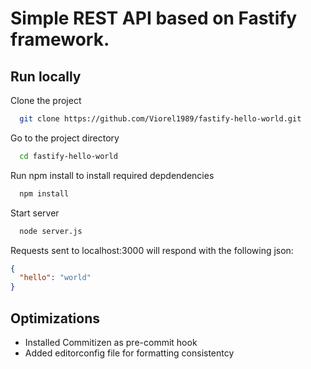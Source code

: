 
# Simple REST API based on Fastify framework.




## Run locally

Clone the project

```bash
  git clone https://github.com/Viorel1989/fastify-hello-world.git
```

Go to the project directory

```bash
  cd fastify-hello-world
```

Run npm install to install required depdendencies

```bash
  npm install
```

Start server

```bash
  node server.js
```


Requests sent to localhost:3000 will respond with the following json:

```json
{
  "hello": "world"
}
```


## Optimizations

- Installed Commitizen as pre-commit hook
- Added editorconfig file for formatting consistentcy
